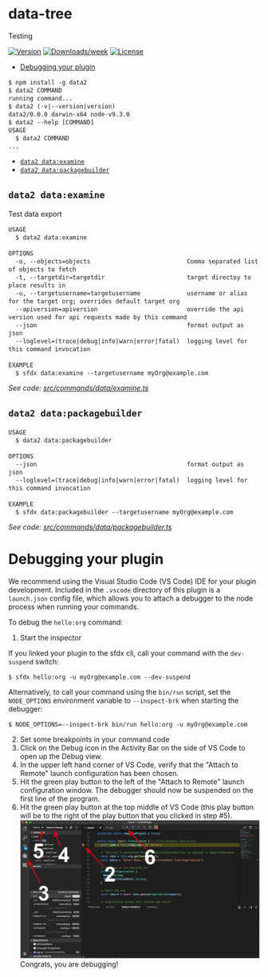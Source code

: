 data-tree
=====

Testing

[![Version](https://img.shields.io/npm/v/data2.svg)](https://npmjs.org/package/data-tree)
[![Downloads/week](https://img.shields.io/npm/dw/data2.svg)](https://npmjs.org/package/data-tree)
[![License](https://img.shields.io/npm/l/data-tree.svg)](https://github.com/dcarroll/data-tree/blob/master/package.json)

<!-- toc -->
* [Debugging your plugin](#debugging-your-plugin)
<!-- tocstop -->
<!-- install -->
<!-- usage -->
```sh-session
$ npm install -g data2
$ data2 COMMAND
running command...
$ data2 (-v|--version|version)
data2/0.0.0 darwin-x64 node-v9.3.0
$ data2 --help [COMMAND]
USAGE
  $ data2 COMMAND
...
```
<!-- usagestop -->
<!-- commands -->
* [`data2 data:examine`](#data-2-dataexamine)
* [`data2 data:packagebuilder`](#data-2-datapackagebuilder)

## `data2 data:examine`

Test data export

```
USAGE
  $ data2 data:examine

OPTIONS
  -o, --objects=objects                           Comma separated list of objects to fetch
  -t, --targetdir=targetdir                       target directoy to place results in
  -u, --targetusername=targetusername             username or alias for the target org; overrides default target org
  --apiversion=apiversion                         override the api version used for api requests made by this command
  --json                                          format output as json
  --loglevel=(trace|debug|info|warn|error|fatal)  logging level for this command invocation

EXAMPLE
  $ sfdx data:examine --targetusername myOrg@example.com
```

_See code: [src/commands/data/examine.ts](https://github.com/dcarroll/data2/blob/v0.0.0/src/commands/data/examine.ts)_

## `data2 data:packagebuilder`

```
USAGE
  $ data2 data:packagebuilder

OPTIONS
  --json                                          format output as json
  --loglevel=(trace|debug|info|warn|error|fatal)  logging level for this command invocation

EXAMPLE
  $ sfdx data:packagebuilder --targetusername myOrg@example.com
```

_See code: [src/commands/data/packagebuilder.ts](https://github.com/dcarroll/data2/blob/v0.0.0/src/commands/data/packagebuilder.ts)_
<!-- commandsstop -->
<!-- debugging-your-plugin -->
# Debugging your plugin
We recommend using the Visual Studio Code (VS Code) IDE for your plugin development. Included in the `.vscode` directory of this plugin is a `launch.json` config file, which allows you to attach a debugger to the node process when running your commands.

To debug the `hello:org` command: 
1. Start the inspector
  
If you linked your plugin to the sfdx cli, call your command with the `dev-suspend` switch: 
```sh-session
$ sfdx hello:org -u myOrg@example.com --dev-suspend
```
  
Alternatively, to call your command using the `bin/run` script, set the `NODE_OPTIONS` environment variable to `--inspect-brk` when starting the debugger:
```sh-session
$ NODE_OPTIONS=--inspect-brk bin/run hello:org -u myOrg@example.com
```

2. Set some breakpoints in your command code
3. Click on the Debug icon in the Activity Bar on the side of VS Code to open up the Debug view.
4. In the upper left hand corner of VS Code, verify that the "Attach to Remote" launch configuration has been chosen.
5. Hit the green play button to the left of the "Attach to Remote" launch configuration window. The debugger should now be suspended on the first line of the program. 
6. Hit the green play button at the top middle of VS Code (this play button will be to the right of the play button that you clicked in step #5).
<br><img src=".images/vscodeScreenshot.png" width="480" height="278"><br>
Congrats, you are debugging!
